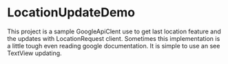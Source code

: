# LocationUpdateDemo
This project is a sample GoogleApiClent use to get last location feature and the updates with LocationRequest client.
Sometimes this implementation is a little tough even reading google documentation. It is simple to use an see TextView updating.
